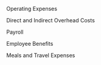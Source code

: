 Operating Expenses

Direct and Indirect Overhead Costs

Payroll

Employee Benefits

Meals and Travel Expenses
